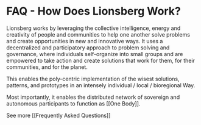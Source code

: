 # FAQ - How Does Lionsberg Work?

Lionsberg works by leveraging the collective intelligence, energy and creativity of people and communities to help one another solve problems and create opportunities in new and innovative ways. It uses a decentralized and participatory approach to problem solving and governance, where individuals self-organize into small groups and are empowered to take action and create solutions that work for them, for their communities, and for the planet. 

This enables the poly-centric implementation of the wisest solutions, patterns, and prototypes in an intensely individual / local / bioregional Way. 

Most importantly, it enables the distributed network of sovereign and autonomous participants to function as [[One Body]]. 

See more [[Frequently Asked Questions]]  